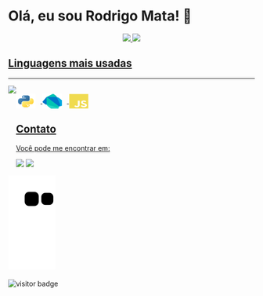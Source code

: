 # Olá, eu sou Rodrigo Mata! 👋

<div align="center">
  <a href="https://github.com/rodrigomatta/">
  <img height="180em" src="https://github-readme-stats.vercel.app/api?username=rodrigomatta&show_icons=true&theme=dracula&include_all_commits=true&count_private=true"/>
  <img height="180em" src="https://github-readme-stats.vercel.app/api/top-langs/?username=rodrigomatta&layout=compact&langs_count=8&theme=dracula"/>
</div>

## Linguagens mais usadas

<hr>
<div>
  <img height="150" style="float: left;" src="https://media.tenor.com/dHk-LfzHrtwAAAAi/linux-computer.gif"  />
</div>

<div style="display: inline_block"><br>
  <span style="margin-right: 10px;"><img align="center" alt="Rod-Python" height="30" width="40" src="https://raw.githubusercontent.com/devicons/devicon/master/icons/python/python-original.svg"></span>
  <span style="margin-right: 10px;"><img align="center" alt="Rod-Dart" height="30" width="40" src="https://raw.githubusercontent.com/devicons/devicon/master/icons/dart/dart-original.svg"></span>
  <span style="margin-right: 10px;"><img align="center" alt="Rod-JavaScript" height="30" width="40" src="https://raw.githubusercontent.com/devicons/devicon/master/icons/javascript/javascript-plain.svg"></span>
</div>

## Contato

Você pode me encontrar em:

<a href="mailto:rodrigomata2008@gmail.com"><img src="https://img.shields.io/badge/-Gmail-%23333?style=for-the-badge&logo=gmail&logoColor=white" target="_blank"></a>
<a href="https://www.linkedin.com/in/rodrigoomata" target="_blank"><img src="https://img.shields.io/badge/-LinkedIn-%230077B5?style=for-the-badge&logo=linkedin&logoColor=white" target="_blank"></a>

<picture>
  <source media="(prefers-color-scheme: dark)" srcset="https://raw.githubusercontent.com/rodrigomatta/rodrigomatta/output/github-contribution-grid-snake-dark.svg">
  <source media="(prefers-color-scheme: light)" srcset="https://raw.githubusercontent.com/rodrigomatta/rodrigomatta/output/github-contribution-grid-snake.svg">
  <img alt="github contribution grid snake animation" src="https://raw.githubusercontent.com/rodrigomatta/rodrigomatta/output/github-contribution-grid-snake.svg">
</picture>

<div>
<br/>
  <img src="https://visitor-badge.laobi.icu/badge?page_id=github.com/rodrigomatta.README.md" alt="visitor badge"/>
</div>

